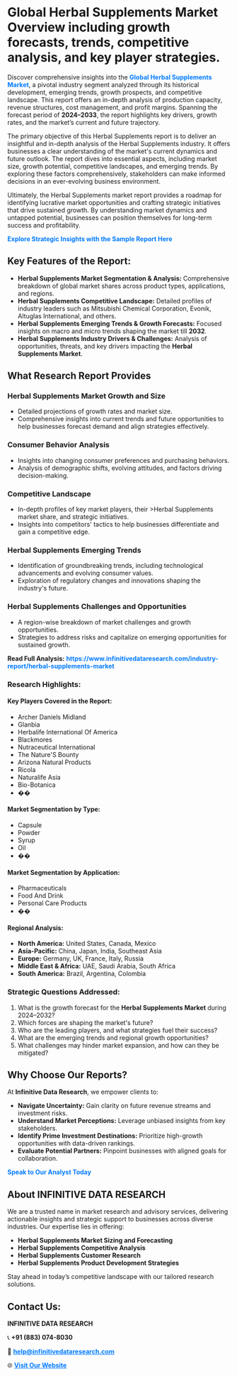 <h1>Global Herbal Supplements Market Overview including growth forecasts, trends, competitive analysis, and key player strategies.</h1>
<p>
Discover comprehensive insights into the 
<a href="https://www.infinitivedataresearch.com/industry-report/herbal-supplements-market" rel="dofollow" style="color: #007BFF; text-decoration: none;"><strong>Global Herbal Supplements Market</strong></a>, a pivotal industry segment analyzed through its historical development, emerging trends, growth prospects, and competitive landscape. This report offers an in-depth analysis of production capacity, revenue structures, cost management, and profit margins. Spanning the forecast period of <strong>2024–2033</strong>, the report highlights key drivers, growth rates, and the market’s current and future trajectory.
</p>
<p>
The primary objective of this Herbal Supplements report is to deliver an insightful and in-depth analysis of the Herbal Supplements industry. It offers businesses a clear understanding of the market's current dynamics and future outlook. The report dives into essential aspects, including market size, growth potential, competitive landscapes, and emerging trends. By exploring these factors comprehensively, stakeholders can make informed decisions in an ever-evolving business environment.
</p>
<p>
Ultimately, the Herbal Supplements market report provides a roadmap for identifying lucrative market opportunities and crafting strategic initiatives that drive sustained growth. By understanding market dynamics and untapped potential, businesses can position themselves for long-term success and profitability.
</p>
<p>
<a href="https://www.infinitivedataresearch.com/request-sample/reportId=104899" style="color: #007BFF; text-decoration: none;"><strong>Explore Strategic Insights with the Sample Report Here</strong></a>
</p>

<h2>Key Features of the Report:</h2>
<ul>
<li><strong>Herbal Supplements Market Segmentation & Analysis:</strong> Comprehensive breakdown of global market shares across product types, applications, and regions.</li>
<li><strong>Herbal Supplements Competitive Landscape:</strong> Detailed profiles of industry leaders such as Mitsubishi Chemical Corporation, Evonik, Altuglas International, and others.</li>
<li><strong>Herbal Supplements Emerging Trends & Growth Forecasts:</strong> Focused insights on macro and micro trends shaping the market till <strong>2032</strong>.</li>
<li><strong>Herbal Supplements Industry Drivers & Challenges:</strong> Analysis of opportunities, threats, and key drivers impacting the <strong>Herbal Supplements Market</strong>.</li>
</ul>

<h2>What Research Report Provides</h2>
<h3>Herbal Supplements Market Growth and Size</h3>
<ul>
<li>Detailed projections of growth rates and market size.</li>
<li>Comprehensive insights into current trends and future opportunities to help businesses forecast demand and align strategies effectively.</li>
</ul>

<h3>Consumer Behavior Analysis</h3>
<ul>
<li>Insights into changing consumer preferences and purchasing behaviors.</li>
<li>Analysis of demographic shifts, evolving attitudes, and factors driving decision-making.</li>
</ul>

<h3>Competitive Landscape</h3>
<ul>
<li>In-depth profiles of key market players, their >Herbal Supplements market share, and strategic initiatives.</li>
<li>Insights into competitors' tactics to help businesses differentiate and gain a competitive edge.</li>
</ul>

<h3>Herbal Supplements Emerging Trends</h3>
<ul>
<li>Identification of groundbreaking trends, including technological advancements and evolving consumer values.</li>
<li>Exploration of regulatory changes and innovations shaping the industry's future.</li>
</ul>

<h3>Herbal Supplements Challenges and Opportunities</h3>
<ul>
<li>A region-wise breakdown of market challenges and growth opportunities.</li>
<li>Strategies to address risks and capitalize on emerging opportunities for sustained growth.</li>
</ul>
<p><strong>Read Full Analysis:</strong> <a href="https://www.infinitivedataresearch.com/industry-report/herbal-supplements-market" rel="dofollow" style="color: #007BFF; text-decoration: none;"><strong>https://www.infinitivedataresearch.com/industry-report/herbal-supplements-market</strong></a></p>
<h3>Research Highlights:</h3>
<h4>Key Players Covered in the Report:</h4>
<ul><li>Archer Daniels Midland</li><li>Glanbia</li><li>Herbalife International Of America</li><li>Blackmores</li><li>Nutraceutical International</li><li>The Nature&#039;S Bounty</li><li>Arizona Natural Products</li><li>Ricola</li><li>Naturalife Asia</li><li>Bio-Botanica</li><li>��</li></ul>
<h4>Market Segmentation by Type:</h4>
<ul><li>Capsule</li><li>Powder</li><li>Syrup</li><li>Oil</li><li>��</li></ul>
<h4>Market Segmentation by Application:</h4>
<ul><li>Pharmaceuticals</li><li>Food And Drink</li><li>Personal Care Products</li><li>��</li></ul>

<h4>Regional Analysis:</h4>
<ul>
<li><strong>North America:</strong> United States, Canada, Mexico</li>
<li><strong>Asia-Pacific:</strong> China, Japan, India, Southeast Asia</li>
<li><strong>Europe:</strong> Germany, UK, France, Italy, Russia</li>
<li><strong>Middle East & Africa:</strong> UAE, Saudi Arabia, South Africa</li>
<li><strong>South America:</strong> Brazil, Argentina, Colombia</li>
</ul>

<h3>Strategic Questions Addressed:</h3>
<ol>
<li>What is the growth forecast for the <strong>Herbal Supplements Market</strong> during 2024–2032?</li>
<li>Which forces are shaping the market's future?</li>
<li>Who are the leading players, and what strategies fuel their success?</li>
<li>What are the emerging trends and regional growth opportunities?</li>
<li>What challenges may hinder market expansion, and how can they be mitigated?</li>
</ol>

<h2>Why Choose Our Reports?</h2>
<p>At <strong>Infinitive Data Research</strong>, we empower clients to:</p>
<ul>
<li><strong>Navigate Uncertainty:</strong> Gain clarity on future revenue streams and investment risks.</li>
<li><strong>Understand Market Perceptions:</strong> Leverage unbiased insights from key stakeholders.</li>
<li><strong>Identify Prime Investment Destinations:</strong> Prioritize high-growth opportunities with data-driven rankings.</li>
<li><strong>Evaluate Potential Partners:</strong> Pinpoint businesses with aligned goals for collaboration.</li>
</ul>
<p><a href="https://www.infinitivedataresearch.com/industry-report/herbal-supplements-market" rel="dofollow" style="color: #007BFF; text-decoration: none;"><strong>Speak to Our Analyst Today</strong></a></p>

<h2>About INFINITIVE DATA RESEARCH</h2>
<p>We are a trusted name in market research and advisory services, delivering actionable insights and strategic support to businesses across diverse industries. Our expertise lies in offering:</p>
<ul>
<li><strong>Herbal Supplements Market Sizing and Forecasting</strong></li>
<li><strong>Herbal Supplements Competitive Analysis</strong></li>
<li><strong>Herbal Supplements Customer Research</strong></li>
<li><strong>Herbal Supplements Product Development Strategies</strong></li>
</ul>
<p>Stay ahead in today’s competitive landscape with our tailored research solutions.</p>

<h2>Contact Us:</h2>
<p><strong>INFINITIVE DATA RESEARCH</strong></p>
<p>📞 <strong>+91 (883) 074-8030</strong></p>
<p>📧 <strong><a href="mailto:help@infinitivedataresearch.com" style="color: #007BFF;">help@infinitivedataresearch.com</a></strong></p>
<p>🌐 <strong><a href="https://www.infinitivedataresearch.com" rel="dofollow" style="color: #007BFF;">Visit Our Website</a></strong></p>
